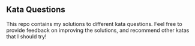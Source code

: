 ## Kata Questions
This repo contains my solutions to different kata questions. Feel free to provide feedback on improving the solutions, and recommend other katas that I should try!